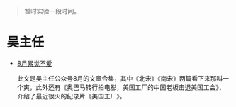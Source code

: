 > 暂时实验一段时间。

# 吴主任

* [8月累觉不爱](https://mp.weixin.qq.com/s/wR4jOb7k2qO_xqG3GbIVvA)

  此文是吴主任公众号8月的文章合集，其中《北宋》《南宋》两篇看下来那叫一个爽，此外还有《奥巴马转行拍电影，美国工厂的中国老板击退美国工会》，介绍了最近很火的纪录片《美国工厂》。

